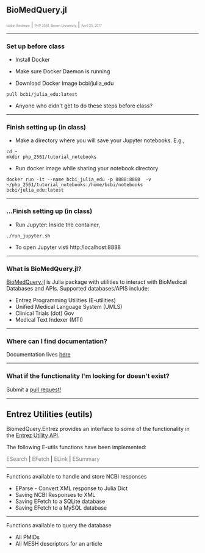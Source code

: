 ## BioMedQuery.jl

<span style="font-size:0.6em; color:gray">Isabel Restrepo</span> |
<span style="font-size:0.6em; color:gray">PHP 2561, Brown University</span> |
<span style="font-size:0.6em; color:gray">April 25, 2017</span>

---

### Set up before class

* Install Docker

* Make sure Docker Daemon is running

* Download Docker Image bcbi/julia_edu
```
pull bcbi/julia_edu:latest
```
* Anyone who didn't get to do these steps before class?

---
### Finish setting up (in class)

* Make a directory where you will save your Jupyter notebooks. E.g.,
```
cd ~
mkdir php_2561/tutorial_notebooks
```

* Run docker image while sharing your notebook directory
```
docker run -it --name bcbi_julia_edu -p 8888:8888  -v ~/php_2561/tutorial_notebooks:/home/bcbi/notebooks bcbi/julia_edu:latest
```

---
### ...Finish setting up (in class)

* Run Jupyter: Inside the container,
```
./run_jupyter.sh
```

* To open Jupyter visti http:/localhost:8888


---
### What is BioMedQuery.jl?

[BioMedQuery.jl](https://github.com/bcbi/BioMedQuery.jl) is Julia package with utilities to interact
with BioMedical Databases and APIs. Supported databases/APIS include:

* Entrez Programming Utilities (E-utilities)
* Unified Medical Language System (UMLS)
* Clinical Trials (dot) Gov
* Medical Text Indexer (MTI)

---
### Where can I find documentation?

Documentation lives [here](http://bcbi.github.io/BioMedQuery.jl/stable/)

---
### What if the functionality I'm looking for doesn't exist?

Submit a [pull request!](https://github.com/bcbi/BioMedQuery.jl/pulls)

---
## Entrez Utilities (eutils)

BiomedQuery.Entrez provides an interface to some of the functionality in the [Entrez Utility API](https://www.ncbi.nlm.nih.gov/books/NBK25501/).

The following E-utils functions have been implemented:

<span style="font-size:1em; color:gray"> ESearch </span> |
<span style="font-size:1em; color:gray"> EFetch </span> |
<span style="font-size:1em; color:gray"> ELink </span> |
<span style="font-size:1em; color:gray"> ESummary </span>

---
Functions available to handle and store NCBI responses

* EParse - Convert XML response to Julia Dict
* Saving NCBI Responses to XML
* Saving EFetch to a SQLite database
* Saving EFetch to a MySQL database

---
Functions  available to query the database

* All PMIDs
* All MESH descriptors for an article
